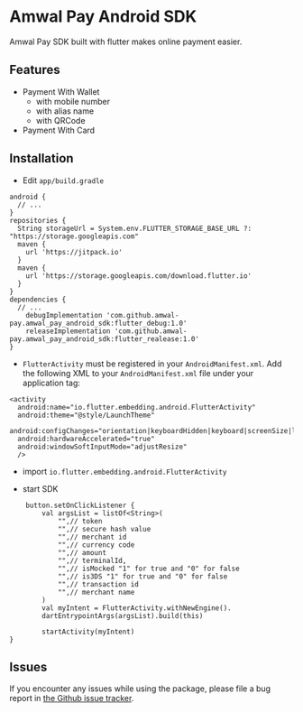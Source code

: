 
# Amwal Pay Android SDK

Amwal Pay SDK built with flutter makes online payment easier.

## Features
- Payment With Wallet
  - with mobile number
  - with alias name
  - with QRCode
- Payment With Card

## Installation

- Edit `app/build.gradle`

```
android {
  // ...
}
repositories {
  String storageUrl = System.env.FLUTTER_STORAGE_BASE_URL ?: "https://storage.googleapis.com"
  maven {
    url 'https://jitpack.io'
  }
  maven {
    url 'https://storage.googleapis.com/download.flutter.io'
  }
}
dependencies {
  // ...
    debugImplementation 'com.github.amwal-pay.amwal_pay_android_sdk:flutter_debug:1.0'
    releaseImplementation 'com.github.amwal-pay.amwal_pay_android_sdk:flutter_realease:1.0'
}
```

- `FlutterActivity` must be registered in your `AndroidManifest.xml`. Add the following XML to your `AndroidManifest.xml` file under your application tag:
```
<activity
  android:name="io.flutter.embedding.android.FlutterActivity"
  android:theme="@style/LaunchTheme"
  android:configChanges="orientation|keyboardHidden|keyboard|screenSize|locale|layoutDirection|fontScale|screenLayout|density|uiMode"
  android:hardwareAccelerated="true"
  android:windowSoftInputMode="adjustResize"
  />
```
-  import `io.flutter.embedding.android.FlutterActivity`

- start SDK

```
 	button.setOnClickListener {
        val argsList = listOf<String>(  
            "",// token  
            "",// secure hash value  
		    "",// merchant id  
            "",// currency code  
            "",// amount  
            "",// terminalId,  
            "",// isMocked "1" for true and "0" for false  
		    "",// is3DS "1" for true and "0" for false  
		    "",// transaction id  
		    "",// merchant name  
        )
        val myIntent = FlutterActivity.withNewEngine().  
        dartEntrypointArgs(argsList).build(this)
        
	    startActivity(myIntent)  
}
```  
## Issues
If you encounter any issues while using the package, please file a bug report in [the Github issue tracker].

[the Github issue tracker]: <https://github.com/amwal-pay/amwal_pay_android_sdk/issues>
